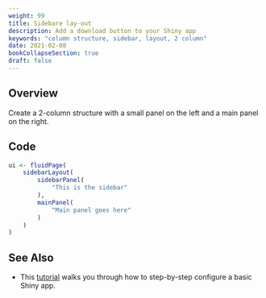 ```yaml
---
weight: 99
title: Sidebare lay-out
description: Add a download button to your Shiny app
keywords: "column structure, sidebar, layout, 2 column"
date: 2021-02-08
bookCollapseSection: true
draft: false
---
```


## Overview 
Create a 2-column structure with a small panel on the left and a main panel on the right.

## Code 

```R
ui <- fluidPage(
	sidebarLayout(
		sidebarPanel(
			"This is the sidebar"
		), 
		mainPanel(
			"Main panel goes here"
		)
	)
)
```

## See Also
* This [tutorial](https://dprep.hannesdatta.com/docs/building-blocks/deployment-reporting/) walks you through how to step-by-step configure a basic Shiny app.



